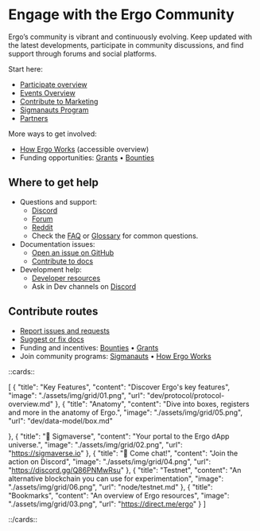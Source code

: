 # Engage with the Ergo Community

Ergo’s community is vibrant and continuously evolving. Keep updated with the latest developments, participate in community discussions, and find support through forums and social platforms.

Start here:

- [Participate overview](contribute.md)
- [Events Overview](events-overview.md)
- [Contribute to Marketing](marketing.md)
- [Sigmanauts Program](sigmanauts.md)
- [Partners](partners.md)

More ways to get involved:
- [How Ergo Works](how-ergo-works.md) (accessible overview)
- Funding opportunities: [Grants](grants.md) • [Bounties](bounties.md)

## Where to get help

- Questions and support:
  - [Discord](https://discord.gg/Q86PNMwRsu)
  - [Forum](https://www.ergoforum.org)
  - [Reddit](https://www.reddit.com/r/ergonauts)
  - Check the [FAQ](faq.md) or [Glossary](glossary.md) for common questions.
- Documentation issues:
  - [Open an issue on GitHub](https://github.com/ergoplatform/ergodocs/issues)
  - [Contribute to docs](contribute/docs.md)
- Development help:
  - [Developer resources](dev/start.md)
  - Ask in Dev channels on [Discord](https://discord.gg/Q86PNMwRsu)

## Contribute routes

- [Report issues and requests](https://github.com/ergoplatform/ergodocs/issues)
- [Suggest or fix docs](contribute/docs.md)
- Funding and incentives: [Bounties](contribute/bounties.md) • [Grants](contribute/grants.md)
- Join community programs: [Sigmanauts](contribute/sigmanauts.md) • [How Ergo Works](contribute/how-ergo-works.md)

::cards::

[
  {
    "title": "Key Features",
    "content": "Discover Ergo's key features",
    "image": "./assets/img/grid/01.png",
    "url": "dev/protocol/protocol-overview.md"
  },
  {
    "title": "Anatomy",
    "content": "Dive into boxes, registers and more in the anatomy of Ergo.",
    "image": "./assets/img/grid/05.png",
    "url": "dev/data-model/box.md"

  },
  {
    "title": "🔗 Sigmaverse",
    "content": "Your portal to the Ergo dApp universe.",
    "image": "./assets/img/grid/02.png",
    "url": "https://sigmaverse.io"
  },
  {
    "title": "🔗 Come chat!",
    "content": "Join the action on Discord",
    "image": "./assets/img/grid/04.png",
    "url": "https://discord.gg/Q86PNMwRsu"
  },
  {
    "title": "Testnet",
    "content": "An alternative blockchain you can use for experimentation",
    "image": "./assets/img/grid/06.png",
    "url": "node/testnet.md"
  },
  {
    "title": "Bookmarks",
    "content": "An overview of Ergo resources",
    "image": "./assets/img/grid/03.png",
    "url": "https://direct.me/ergo"
  }
]

::/cards::
